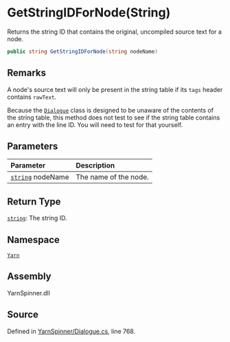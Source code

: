 # GetStringIDForNode\(String\)

Returns the string ID that contains the original, uncompiled source text for a node.

```csharp
public string GetStringIDForNode(string nodeName)
```

## Remarks

A node's source text will only be present in the string table if its `tags` header contains `rawText`.

Because the [`Dialogue`](./) class is designed to be unaware of the contents of the string table, this method does not test to see if the string table contains an entry with the line ID. You will need to test for that yourself.

## Parameters

| Parameter | Description |
| :--- | :--- |
| [`string`](https://docs.microsoft.com/dotnet/api/System.String) nodeName | The name of the node. |

## Return Type

[`string`](https://docs.microsoft.com/dotnet/api/System.String): The string ID.

## Namespace

[`Yarn`](../)

## Assembly

YarnSpinner.dll

## Source

Defined in [YarnSpinner/Dialogue.cs](https://github.com/YarnSpinnerTool/YarnSpinner//blob/develop/YarnSpinner/Dialogue.cs#L768), line 768.

